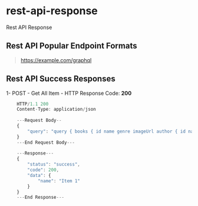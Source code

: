 # rest-api-response
Rest API Response

## Rest API Popular Endpoint Formats

> https://example.com/graphql

## Rest API Success Responses

1- POST - Get All Item - HTTP Response Code: **200**
```javascript
    HTTP/1.1 200
    Content-Type: application/json
 
    ---Request Body--
    {
    	"query": "query { books { id name genre imageUrl author { id name age } } }"
    }
    ---End Request Body---
    
    ---Response---
    {
        "status": "success",
        "code": 200,
        "data": {
            "name": "Item 1"
        }
    }
    ---End Response---
```
